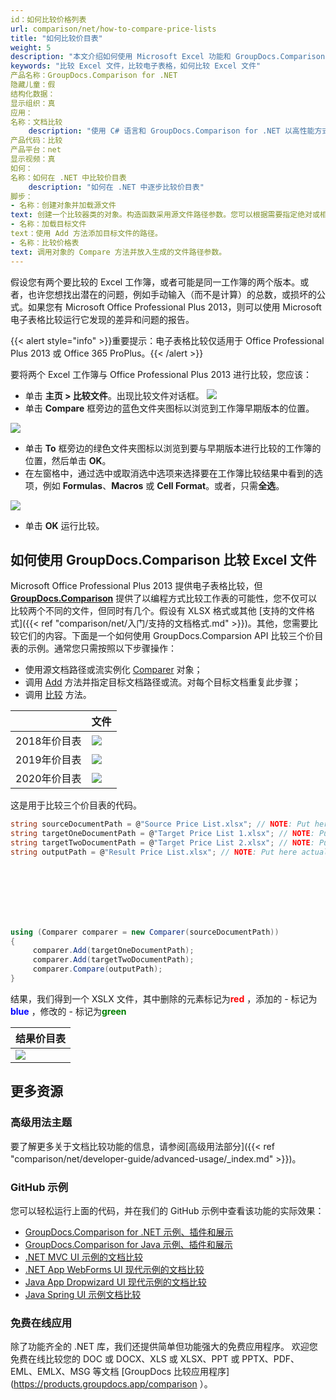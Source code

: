 ```yaml
---
id：如何比较价格列表
url: comparison/net/how-to-compare-price-lists
title: "如何比较价目表"
weight: 5
description: "本文介绍如何使用 Microsoft Excel 功能和 GroupDocs.Comparison API for .NET 比较文件。您还将学习如何比较两个或多个表并获取文件的差异"
keywords: "比较 Excel 文件，比较电子表格，如何比较 Excel 文件"
产品名称：GroupDocs.Comparison for .NET
隐藏儿童：假
结构化数据：
显示组织：真
应用：
名称：文档比较
    description: "使用 C# 语言和 GroupDocs.Comparison for .NET 以高性能方式本地比较文档"
产品代码：比较
产品平台：net
显示视频：真
如何：
名称：如何在 .NET 中比较价目表
    description: "如何在 .NET 中逐步比较价目表"
脚步：
- 名称：创建对象并加载源文件
text: 创建一个比较器类的对象。构造函数采用源文件路径参数。您可以根据需要指定绝对或相对文件路径。
- 名称：加载目标文件
text：使用 Add 方法添加目标文件的路径。
- 名称：比较价格表
text: 调用对象的 Compare 方法并放入生成的文件路径参数。
---
```

假设您有两个要比较的 Excel 工作簿，或者可能是同一工作簿的两个版本。或者，也许您想找出潜在的问题，例如手动输入（而不是计算）的总数，或损坏的公式。如果您有 Microsoft Office Professional Plus 2013，则可以使用 Microsoft 电子表格比较运行它发现的差异和问题的报告。

{{< alert style="info" >}}重要提示：电子表格比较仅适用于 Office Professional Plus 2013 或 Office 365 ProPlus。{{< /alert >}}

要将两个 Excel 工作簿与 Office Professional Plus 2013 进行比较，您应该：

* 单击 **主页 > 比较文件**。出现比较文件对话框。
![](/comparison/net/images/how-to-compare-price-lists.jpg)
* 单击 **Compare** 框旁边的蓝色文件夹图标以浏览到工作簿早期版本的位置。
      







![](/comparison/net/images/how-to-compare-price-lists_1.jpg)
      







    



* 单击 **To** 框旁边的绿色文件夹图标以浏览到要与早期版本进行比较的工作簿的位置，然后单击 **OK**。
* 在左窗格中，通过选中或取消选中选项来选择要在工作簿比较结果中看到的选项，例如 **Formulas**、**Macros** 或 **Cell Format**。或者，只需**全选**。
      







![](/comparison/net/images/how-to-compare-price-lists_2.png)
* 单击 **OK** 运行比较。

## 如何使用 GroupDocs.Comparison 比较 Excel 文件

Microsoft Office Professional Plus 2013 提供电子表格比较，但 **[GroupDocs.Comparison](https://products.groupdocs.com/comparison/net)** 提供了以编程方式比较工作表的可能性，您不仅可以比较两个不同的文件，但同时有几个。假设有 XLSX 格式或其他 [支持的文件格式]({{< ref "comparison/net/入门/支持的文档格式.md" >}})。其他，您需要比较它们的内容。下面是一个如何使用 GroupDocs.Comparsion API 比较三个价目表的示例。通常您只需按照以下步骤操作：

* 使用源文档路径或流实例化 [Comparer](https://apireference.groupdocs.com/net/comparison/groupdocs.comparison/comparer) 对象；
* 调用 [Add](https://apireference.groupdocs.com/net/comparison/groupdocs.comparison/comparer/methods/add/index) 方法并指定目标文档路径或流。对每个目标文档重复此步骤；
* 调用 [比较](https://apireference.groupdocs.com/net/comparison/groupdocs.comparison/comparer/methods/compare/index) 方法。
      







    




| |文件 |
| --- | --- |
| 2018年价目表| ![](比较/网络/图像/how-to-compare-price-lists_3.png) |
| 2019年价目表| ![](比较/网络/图像/how-to-compare-price-lists_4.png) |
| 2020年价目表| ![](比较/net/images/how-to-compare-price-lists_5.png) |

这是用于比较三个价目表的代码。

```csharp
string sourceDocumentPath = @"Source Price List.xlsx"; // NOTE: Put here actual path to source document
string targetOneDocumentPath = @"Target Price List 1.xlsx"; // NOTE: Put here actual path to target one document
string targetTwoDocumentPath = @"Target Price List 2.xlsx"; // NOTE: Put here actual path to target two document
string outputPath = @"Result Price List.xlsx"; // NOTE: Put here actual path to result document
             







using (Comparer comparer = new Comparer(sourceDocumentPath))
{
     comparer.Add(targetOneDocumentPath);
     comparer.Add(targetTwoDocumentPath);
     comparer.Compare(outputPath);
}
```

结果，我们得到一个 XSLX 文件，其中删除的元素标记为<font color="red">**red**</font> ，添加的 - 标记为<font color="blue">**blue**</font> ，修改的 - 标记为<font color="green">**green**</font>


|结果价目表 |
| --- |
| ![](比较/网络/图像/how-to-compare-price-lists_6.png) |

## 更多资源
### 高级用法主题
要了解更多关于文档比较功能的信息，请参阅[高级用法部分]({{< ref "comparison/net/developer-guide/advanced-usage/_index.md" >}})。

### GitHub 示例
您可以轻松运行上面的代码，并在我们的 GitHub 示例中查看该功能的实际效果：
* [GroupDocs.Comparison for .NET 示例、插件和展示](https://github.com/groupdocs-comparison/GroupDocs.Comparison-for-.NET)
* [GroupDocs.Comparison for Java 示例、插件和展示](https://github.com/groupdocs-comparison/GroupDocs.Comparison-for-Java)
* [.NET MVC UI 示例的文档比较](https://github.com/groupdocs-comparison/GroupDocs.Comparison-for-.NET-MVC)
* [.NET App WebForms UI 现代示例的文档比较](https://github.com/groupdocs-comparison/GroupDocs.Comparison-for-.NET-WebForms)
* [Java App Dropwizard UI 现代示例的文档比较](https://github.com/groupdocs-comparison/GroupDocs.Comparison-for-Java-Dropwizard)
* [Java Spring UI 示例文档比较](https://github.com/groupdocs-comparison/GroupDocs.Comparison-for-Java-Spring)
    



### 免费在线应用
除了功能齐全的 .NET 库，我们还提供简单但功能强大的免费应用程序。
欢迎您免费在线比较您的 DOC 或 DOCX、XLS 或 XLSX、PPT 或 PPTX、PDF、EML、EMLX、MSG 等文档 [GroupDocs 比较应用程序](https://products.groupdocs.app/comparison ）。

